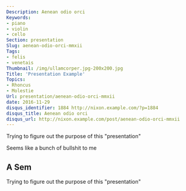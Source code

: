 ```yaml
---
Description: Aenean odio orci
Keywords:
- piano
- violin
- cello
Section: presentation
Slug: aenean-odio-orci-mmxii
Tags:
- felis
- venetais
Thumbnail: /img/ullamcorper.jpg-200x200.jpg
Title: 'Presentation Example'
Topics:
- Rhoncus
- Molestie
Url: presentation/aenean-odio-orci-mmxii
date: 2016-11-29
disqus_identifier: 1884 http://nixon.example.com/?p=1884
disqus_title: Aenean odio orci
disqus_url: http://nixon.example.com/post/aenean-odio-orci-mmxii
---
```


Trying to figure out the purpose of this "presentation"

<!--more-->

Seems like a bunch of bullshit to me

A Sem
-----

Trying to figure out the purpose of this "presentation"
